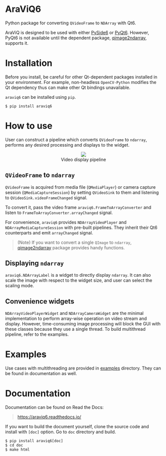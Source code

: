 # AraViQ6

Python package for converting `QVideoFrame` to `NDArray` with Qt6.

AraViQ is designed to be used with either [PySide6](https://pypi.org/project/PySide6/) or [PyQt6](https://pypi.org/project/PyQt6/).
However, PyQt6 is not available until the dependent package, [qimage2ndarray](https://pypi.org/project/qimage2ndarray/), supports it.

# Installation

Before you install, be careful for other Qt-dependent packages installed in your environment.
For example, non-headless `OpenCV-Python` modifies the Qt dependency thus can make other Qt bindings unavailable.

`araviq6` can be installed using `pip`.

```
$ pip install araviq6
```

# How to use

User can construct a pipeline which converts `QVideoFrame` to `ndarray`, performs any desired processing and displays to the widget.

<div align="center">
  <img src="https://github.com/JSS95/araviq6/raw/master/doc/source/_images/pipeline.png"/><br>
    Video display pipeline
</div>

## `QVideoFrame` to `ndarray`

`QVideoFrame` is acquired from media file (`QMediaPlayer`) or camera capture session (`QMediaCaptureSession`) by setting `QVideoSink` to them and listening to `QVideoSink.videoFrameChanged` signal.

To convert it, pass the video frame `araviq6.FrameToArrayConverter` and listen to `FrameToArrayConverter.arrayChanged` signal.

For convenience, `araviq6` provides `NDArrayVideoPlayer` and `NDArrayMediaCaptureSession` with pre-built pipelines.
They inherit their Qt6 counterparts and emit `arrayChanged` signal.

> (Note) If you want to convert a single `QImage` to `ndarray`, [qimage2ndarray](https://pypi.org/project/qimage2ndarray/) package provides handy functions.

## Displaying `ndarray`

`araviq6.NDArrayLabel` is a widget to directly display `ndarray`.
It can also scale the image with respect to the widget size, and user can select the scaling mode.

## Convenience widgets

`NDArrayVideoPlayerWidget` and `NDArrayCameraWidget` are the minimal implementation to perform array-wise operation on video stream and display.
However, time-consuming image processing will block the GUI with these classes because they use a single thread.
To build multithread pipeline, refer to the examples.

# Examples

Use cases with multithreading are provided in [examples](https://github.com/JSS95/araviq6/tree/master/araviq6/examples) directory.
They can be found in documentation as well.

# Documentation

Documentation can be found on Read the Docs:

> https://araviq6.readthedocs.io/

If you want to build the document yourself, clone the source code and install with `[doc]` option.
Go to `doc` directory and build.

```
$ pip install araviq6[doc]
$ cd doc
$ make html
```


